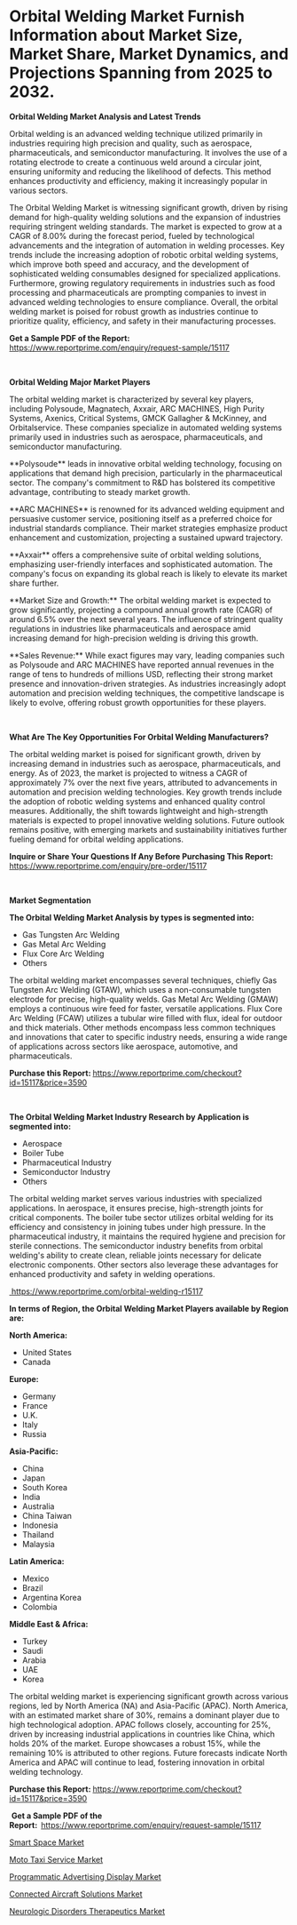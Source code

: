<p><h1>Orbital Welding Market Furnish Information about Market Size, Market Share, Market Dynamics, and Projections Spanning from 2025 to 2032.</h1></p><p><strong>Orbital Welding Market Analysis and Latest Trends</strong></p>
<p><p>Orbital welding is an advanced welding technique utilized primarily in industries requiring high precision and quality, such as aerospace, pharmaceuticals, and semiconductor manufacturing. It involves the use of a rotating electrode to create a continuous weld around a circular joint, ensuring uniformity and reducing the likelihood of defects. This method enhances productivity and efficiency, making it increasingly popular in various sectors.</p><p>The Orbital Welding Market is witnessing significant growth, driven by rising demand for high-quality welding solutions and the expansion of industries requiring stringent welding standards. The market is expected to grow at a CAGR of 8.00% during the forecast period, fueled by technological advancements and the integration of automation in welding processes. Key trends include the increasing adoption of robotic orbital welding systems, which improve both speed and accuracy, and the development of sophisticated welding consumables designed for specialized applications. Furthermore, growing regulatory requirements in industries such as food processing and pharmaceuticals are prompting companies to invest in advanced welding technologies to ensure compliance. Overall, the orbital welding market is poised for robust growth as industries continue to prioritize quality, efficiency, and safety in their manufacturing processes.</p></p>
<p><strong>Get a Sample PDF of the Report:&nbsp;</strong> <a href="https://www.reportprime.com/enquiry/request-sample/15117?utm_campaign=75&utm_medium=2&utm_source=Github&utm_content=ia&utm_term=20032025&utm_id=orbital-welding">https://www.reportprime.com/enquiry/request-sample/15117</a></p>
<p>&nbsp;</p>
<p><strong>Orbital Welding Major Market Players</strong></p>
<p><p>The orbital welding market is characterized by several key players, including Polysoude, Magnatech, Axxair, ARC MACHINES, High Purity Systems, Axenics, Critical Systems, GMCK Gallagher & McKinney, and Orbitalservice. These companies specialize in automated welding systems primarily used in industries such as aerospace, pharmaceuticals, and semiconductor manufacturing.</p><p>**Polysoude** leads in innovative orbital welding technology, focusing on applications that demand high precision, particularly in the pharmaceutical sector. The company's commitment to R&D has bolstered its competitive advantage, contributing to steady market growth.</p><p>**ARC MACHINES** is renowned for its advanced welding equipment and persuasive customer service, positioning itself as a preferred choice for industrial standards compliance. Their market strategies emphasize product enhancement and customization, projecting a sustained upward trajectory.</p><p>**Axxair** offers a comprehensive suite of orbital welding solutions, emphasizing user-friendly interfaces and sophisticated automation. The company's focus on expanding its global reach is likely to elevate its market share further.</p><p>**Market Size and Growth:** The orbital welding market is expected to grow significantly, projecting a compound annual growth rate (CAGR) of around 6.5% over the next several years. The influence of stringent quality regulations in industries like pharmaceuticals and aerospace amid increasing demand for high-precision welding is driving this growth.</p><p>**Sales Revenue:** While exact figures may vary, leading companies such as Polysoude and ARC MACHINES have reported annual revenues in the range of tens to hundreds of millions USD, reflecting their strong market presence and innovation-driven strategies. As industries increasingly adopt automation and precision welding techniques, the competitive landscape is likely to evolve, offering robust growth opportunities for these players.</p></p>
<p>&nbsp;</p>
<p><strong>What Are The Key Opportunities For Orbital Welding Manufacturers?</strong></p>
<p><p>The orbital welding market is poised for significant growth, driven by increasing demand in industries such as aerospace, pharmaceuticals, and energy. As of 2023, the market is projected to witness a CAGR of approximately 7% over the next five years, attributed to advancements in automation and precision welding technologies. Key growth trends include the adoption of robotic welding systems and enhanced quality control measures. Additionally, the shift towards lightweight and high-strength materials is expected to propel innovative welding solutions. Future outlook remains positive, with emerging markets and sustainability initiatives further fueling demand for orbital welding applications.</p></p>
<p><strong>Inquire or Share Your Questions If Any Before Purchasing This Report:</strong> <a href="https://www.reportprime.com/enquiry/pre-order/15117?utm_campaign=75&utm_medium=2&utm_source=Github&utm_content=ia&utm_term=20032025&utm_id=orbital-welding">https://www.reportprime.com/enquiry/pre-order/15117</a></p>
<p>&nbsp;</p>
<p><strong>Market Segmentation</strong></p>
<p><strong>The Orbital Welding Market Analysis by types is segmented into:</strong></p>
<p><ul><li>Gas Tungsten Arc Welding</li><li>Gas Metal Arc Welding</li><li>Flux Core Arc Welding</li><li>Others</li></ul></p>
<p><p>The orbital welding market encompasses several techniques, chiefly Gas Tungsten Arc Welding (GTAW), which uses a non-consumable tungsten electrode for precise, high-quality welds. Gas Metal Arc Welding (GMAW) employs a continuous wire feed for faster, versatile applications. Flux Core Arc Welding (FCAW) utilizes a tubular wire filled with flux, ideal for outdoor and thick materials. Other methods encompass less common techniques and innovations that cater to specific industry needs, ensuring a wide range of applications across sectors like aerospace, automotive, and pharmaceuticals.</p></p>
<p><strong>Purchase this Report:&nbsp;</strong><a href="https://www.reportprime.com/checkout?id=15117&price=3590&utm_campaign=75&utm_medium=2&utm_source=Github&utm_content=ia&utm_term=20032025&utm_id=orbital-welding">https://www.reportprime.com/checkout?id=15117&price=3590</a></p>
<p>&nbsp;</p>
<p><strong>The Orbital Welding Market Industry Research by Application is segmented into:</strong></p>
<p><ul><li>Aerospace</li><li>Boiler Tube</li><li>Pharmaceutical Industry</li><li>Semiconductor Industry</li><li>Others</li></ul></p>
<p><p>The orbital welding market serves various industries with specialized applications. In aerospace, it ensures precise, high-strength joints for critical components. The boiler tube sector utilizes orbital welding for its efficiency and consistency in joining tubes under high pressure. In the pharmaceutical industry, it maintains the required hygiene and precision for sterile connections. The semiconductor industry benefits from orbital welding's ability to create clean, reliable joints necessary for delicate electronic components. Other sectors also leverage these advantages for enhanced productivity and safety in welding operations.</p></p>
<p><a href="https://www.reportprime.com/orbital-welding-r15117?utm_campaign=75&utm_medium=2&utm_source=Github&utm_content=ia&utm_term=20032025&utm_id=orbital-welding">&nbsp;https://www.reportprime.com/orbital-welding-r15117</a></p>
<p><strong>In terms of Region, the Orbital Welding Market Players available by Region are:</strong></p>
<p>
    <p> <strong> North America: </strong>
        <ul>
            <li>United States</li>
            <li>Canada</li>
        </ul>
        </p> 
    <p> <strong> Europe: </strong>
        <ul>
            <li>Germany</li>
            <li>France</li>
            <li>U.K.</li>
            <li>Italy</li>
            <li>Russia</li>
        </ul>
        </p> 
    <p> <strong> Asia-Pacific: </strong>
        <ul>
            <li>China</li>
            <li>Japan</li>
            <li>South Korea</li>
            <li>India</li>
            <li>Australia</li>
            <li>China Taiwan</li>
            <li>Indonesia</li>
            <li>Thailand</li>
            <li>Malaysia</li>
        </ul>
        </p> 
    <p> <strong> Latin America: </strong>
        <ul>
            <li>Mexico</li>
            <li>Brazil</li>
            <li>Argentina Korea</li>
            <li>Colombia</li>
        </ul>
        </p> 
    <p> <strong> Middle East & Africa: </strong>
        <ul>
            <li>Turkey</li>
            <li>Saudi</li>
            <li>Arabia</li>
            <li>UAE</li>
            <li>Korea</li>
        </ul>
    </p>
    </p>
<p><p>The orbital welding market is experiencing significant growth across various regions, led by North America (NA) and Asia-Pacific (APAC). North America, with an estimated market share of 30%, remains a dominant player due to high technological adoption. APAC follows closely, accounting for 25%, driven by increasing industrial applications in countries like China, which holds 20% of the market. Europe showcases a robust 15%, while the remaining 10% is attributed to other regions. Future forecasts indicate North America and APAC will continue to lead, fostering innovation in orbital welding technology.</p></p>
<p><strong>Purchase this Report: </strong><a href="https://www.reportprime.com/checkout?id=15117&price=3590&utm_campaign=75&utm_medium=2&utm_source=Github&utm_content=ia&utm_term=20032025&utm_id=orbital-welding">https://www.reportprime.com/checkout?id=15117&price=3590</a></p>
<p>&nbsp;<strong>Get a Sample PDF of the Report:&nbsp;&nbsp;</strong><a href="https://www.reportprime.com/enquiry/request-sample/15117?utm_campaign=75&utm_medium=2&utm_source=Github&utm_content=ia&utm_term=20032025&utm_id=orbital-welding">https://www.reportprime.com/enquiry/request-sample/15117</a></p>
<p><strong></strong></p>
<p><p><a href="https://github.com/shewlisapsai/Market-Research-Report-List-1/blob/main/smart-space-market.md?utm_campaign=75&utm_medium=2&utm_source=Github&utm_content=ia&utm_term=20032025&utm_id=orbital-welding">Smart Space Market</a></p><p><a href="https://github.com/denbelnmer50/Market-Research-Report-List-1/blob/main/moto-taxi-service-market.md?utm_campaign=75&utm_medium=2&utm_source=Github&utm_content=ia&utm_term=20032025&utm_id=orbital-welding">Moto Taxi Service Market</a></p><p><a href="https://github.com/hunanuzmez/Market-Research-Report-List-1/blob/main/programmatic-advertising-display-market.md?utm_campaign=75&utm_medium=2&utm_source=Github&utm_content=ia&utm_term=20032025&utm_id=orbital-welding">Programmatic Advertising Display Market</a></p><p><a href="https://github.com/krulicfidura/Market-Research-Report-List-1/blob/main/connected-aircraft-solutions-market.md?utm_campaign=75&utm_medium=2&utm_source=Github&utm_content=ia&utm_term=20032025&utm_id=orbital-welding">Connected Aircraft Solutions Market</a></p><p><a href="https://github.com/vassihucz/Market-Research-Report-List-1/blob/main/neurologic-disorders-therapeutics-market.md?utm_campaign=75&utm_medium=2&utm_source=Github&utm_content=ia&utm_term=20032025&utm_id=orbital-welding">Neurologic Disorders Therapeutics Market</a></p></p>